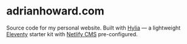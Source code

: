 # adrianhoward.com

Source code for my personal website. Built with  [Hylia](https://github.com/andybelldesign/hylia) — a lightweight [Eleventy](https://11ty.io) starter kit with [Netlify CMS](https://www.netlifycms.org/) pre-configured.

